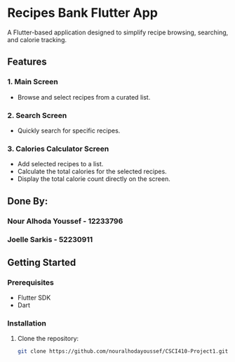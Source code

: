# Recipes Bank Flutter App  

A Flutter-based application designed to simplify recipe browsing, searching, and calorie tracking.

## Features  

### 1. Main Screen  
- Browse and select recipes from a curated list.  

### 2. Search Screen  
- Quickly search for specific recipes.  

### 3. Calories Calculator Screen  
- Add selected recipes to a list.  
- Calculate the total calories for the selected recipes.  
- Display the total calorie count directly on the screen.  

## Done By:

### Nour Alhoda Youssef - 12233796
### Joelle Sarkis - 52230911

## Getting Started  

### Prerequisites  
- Flutter SDK  
- Dart  

### Installation  
1. Clone the repository:  
   ```bash  
   git clone https://github.com/nouralhodayoussef/CSCI410-Project1.git  
